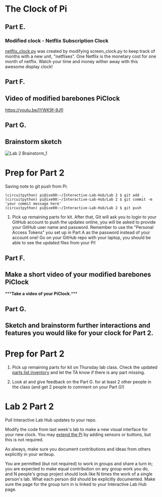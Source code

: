 # The Clock of Pi

## Part E.
### Modified clock - Netflix Subscription Clock

[netflix_clock.py](netflix_clock.py) was created by modifying screen_clock.py to keep track of months with a new unit, "netflixes". One Netflix is the monetary cost for one month of netflix. Watch your time and money wither away with this awesome display clock!

## Part F. 
## Video of modified barebones PiClock

https://youtu.be/IYWK9f-9JfI

## Part G. 
## Brainstorm sketch

![Lab 2 Brainstorm_1](https://user-images.githubusercontent.com/89586838/134098525-b9ef9e30-356c-4c2d-90aa-ce263a1ad449.jpg)

# Prep for Part 2

Saving note to git push from Pi:
```
(circuitpython) pi@ixe00:~/Interactive-Lab-Hub/Lab 2 $ git add .
(circuitpython) pi@ixe00:~/Interactive-Lab-Hub/Lab 2 $ git commit -m 'your commit message here'
(circuitpython) pi@ixe00:~/Interactive-Lab-Hub/Lab 2 $ git push
```


1. Pick up remaining parts for kit.
After that, Git will ask you to login to your GitHub account to push the updates online, you will be asked to provide your GitHub user name and password. Remember to use the "Personal Access Tokens" you set up in Part A as the password instead of your account one! Go on your GitHub repo with your laptop, you should be able to see the updated files from your Pi!


## Part F. 
## Make a short video of your modified barebones PiClock

\*\*\***Take a video of your PiClock.**\*\*\*

## Part G. 
## Sketch and brainstorm further interactions and features you would like for your clock for Part 2.


# Prep for Part 2

1. Pick up remaining parts for kit on Thursday lab class. Check the updated [parts list inventory](partslist.md) and let the TA know if there is any part missing.
  
2. Look at and give feedback on the Part G. for at least 2 other people in the class (and get 2 people to comment on your Part G!)

# Lab 2 Part 2

Pull Interactive Lab Hub updates to your repo.

Modify the code from last week's lab to make a new visual interface for your new clock. You may [extend the Pi](Extending%20the%20Pi.md) by adding sensors or buttons, but this is not required.

As always, make sure you document contributions and ideas from others explicitly in your writeup.

You are permitted (but not required) to work in groups and share a turn in; you are expected to make equal contribution on any group work you do, and N people's group project should look like N times the work of a single person's lab. What each person did should be explicitly documented. Make sure the page for the group turn in is linked to your Interactive Lab Hub page. 


